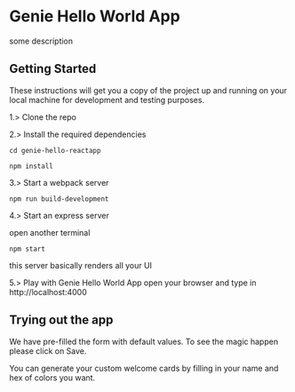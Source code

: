 # Genie Hello World App

some description

## Getting Started

These instructions will get you a copy of the project up and running on your local machine for development and testing purposes.

1.> Clone the repo

2.> Install the required dependencies

```
cd genie-hello-reactapp
```
```
npm install
```

3.> Start a webpack server
```
npm run build-development
```

4.> Start an express server

open another terminal
```
npm start
```
this server basically renders all your UI

5.> Play with Genie Hello World App
open your browser and type in http://localhost:4000

## Trying out the app

We have pre-filled the form with default values. To see the magic happen please click on Save.

You can generate your custom welcome cards by filling in your name and hex of colors you want.
